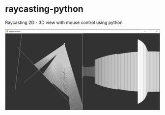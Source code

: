 # raycasting-python

Raycasting 2D - 3D view with mouse control using python

![Screenshot](https://github.com/dhruvg102/raycasting-python/blob/master/Screenshot.PNG?raw=true)
